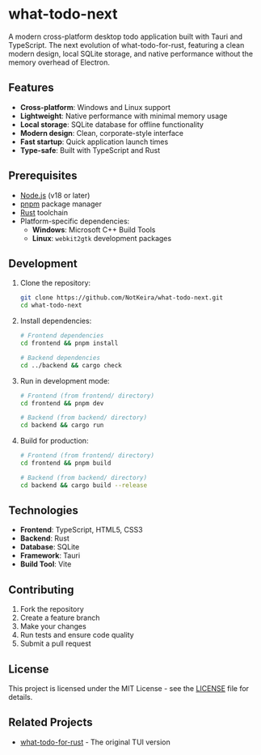 # what-todo-next

A modern cross-platform desktop todo application built with Tauri and TypeScript. The next evolution of what-todo-for-rust, featuring a clean modern design, local SQLite storage, and native performance without the memory overhead of Electron.

## Features

- **Cross-platform**: Windows and Linux support
- **Lightweight**: Native performance with minimal memory usage
- **Local storage**: SQLite database for offline functionality
- **Modern design**: Clean, corporate-style interface
- **Fast startup**: Quick application launch times
- **Type-safe**: Built with TypeScript and Rust

## Prerequisites

- [Node.js](https://nodejs.org/) (v18 or later)
- [pnpm](https://pnpm.io/) package manager
- [Rust](https://rustup.rs/) toolchain
- Platform-specific dependencies:
  - **Windows**: Microsoft C++ Build Tools
  - **Linux**: `webkit2gtk` development packages

## Development

1. Clone the repository:

   ```bash
   git clone https://github.com/NotKeira/what-todo-next.git
   cd what-todo-next
   ```

2. Install dependencies:

   ```bash
   # Frontend dependencies
   cd frontend && pnpm install

   # Backend dependencies
   cd ../backend && cargo check
   ```

3. Run in development mode:

   ```bash
   # Frontend (from frontend/ directory)
   cd frontend && pnpm dev

   # Backend (from backend/ directory)
   cd backend && cargo run
   ```

4. Build for production:

   ```bash
   # Frontend (from frontend/ directory)
   cd frontend && pnpm build

   # Backend (from backend/ directory)
   cd backend && cargo build --release
   ```

## Technologies

- **Frontend**: TypeScript, HTML5, CSS3
- **Backend**: Rust
- **Database**: SQLite
- **Framework**: Tauri
- **Build Tool**: Vite

## Contributing

1. Fork the repository
2. Create a feature branch
3. Make your changes
4. Run tests and ensure code quality
5. Submit a pull request

## License

This project is licensed under the MIT License - see the [LICENSE](LICENSE) file for details.

## Related Projects

- [what-todo-for-rust](https://github.com/NotKeira/what-todo-for-rust) - The original TUI version
